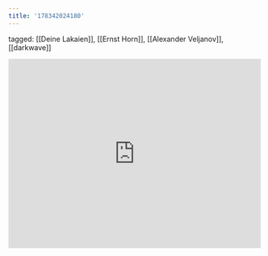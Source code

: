 ```yaml
---
title: '178342024180'
---
```

tagged: [[Deine Lakaien]], [[Ernst Horn]], [[Alexander Veljanov]], [[darkwave]]
<iframe allow="accelerometer; autoplay; clipboard-write; encrypted-media; gyroscope; picture-in-picture" allowfullscreen="" frameborder="0" height="375" id="youtube_iframe" src="https://www.youtube.com/embed/UObKNmELITY?feature=oembed&amp;enablejsapi=1&amp;origin=https://safe.txmblr.com&amp;wmode=opaque" width="500"></iframe>